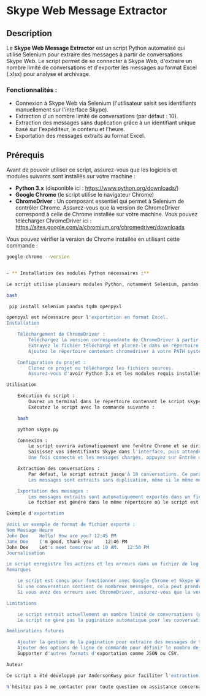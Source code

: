 # Skype Web Message Extractor

## Description

Le **Skype Web Message Extractor** est un script Python automatisé qui utilise Selenium pour extraire des messages à partir de conversations Skype Web. Le script permet de se connecter à Skype Web, d'extraire un nombre limité de conversations et d'exporter les messages au format Excel (.xlsx) pour analyse et archivage.

### Fonctionnalités :
- Connexion à Skype Web via Selenium (l'utilisateur saisit ses identifiants manuellement sur l'interface Skype).
- Extraction d'un nombre limité de conversations (par défaut : 10).
- Extraction des messages sans duplication grâce à un identifiant unique basé sur l'expéditeur, le contenu et l'heure.
- Exportation des messages extraits au format Excel.

## Prérequis

Avant de pouvoir utiliser ce script, assurez-vous que les logiciels et modules suivants sont installés sur votre machine :

- **Python 3.x** (disponible ici : https://www.python.org/downloads/)
- **Google Chrome** (le script utilise le navigateur Chrome)
- **ChromeDriver** : Un composant essentiel qui permet à Selenium de contrôler Chrome. Assurez-vous que la version de ChromeDriver correspond à celle de Chrome installée sur votre machine. Vous pouvez télécharger ChromeDriver ici : https://sites.google.com/a/chromium.org/chromedriver/downloads

Vous pouvez vérifier la version de Chrome installée en utilisant cette commande :

```bash
google-chrome --version


- ** Installation des modules Python nécessaires :**

Le script utilise plusieurs modules Python, notamment Selenium, pandas et tqdm. Vous pouvez installer ces modules en utilisant pip :

bash

 pip install selenium pandas tqdm openpyxl

openpyxl est nécessaire pour l'exportation en format Excel.
Installation

    Téléchargement de ChromeDriver :
        Téléchargez la version correspondante de ChromeDriver à partir de ChromeDriver.
        Extrayez le fichier téléchargé et placez-le dans un répertoire de votre choix.
        Ajoutez le répertoire contenant chromedriver à votre PATH système, ou placez-le dans le répertoire où vous allez exécuter le script.

    Configuration du projet :
        Clonez ce projet ou téléchargez les fichiers sources.
        Assurez-vous d'avoir Python 3.x et les modules requis installés.

Utilisation

    Exécution du script :
        Ouvrez un terminal dans le répertoire contenant le script skype.py.
        Exécutez le script avec la commande suivante :

    bash

    python skype.py

    Connexion :
        Le script ouvrira automatiquement une fenêtre Chrome et se dirigera vers la page de connexion Skype Web.
        Saisissez vos identifiants Skype dans l'interface, puis attendez que les messages se chargent.
        Une fois connecté et les messages chargés, appuyez sur Entrée dans le terminal pour commencer l'extraction des conversations.

    Extraction des conversations :
        Par défaut, le script extrait jusqu'à 10 conversations. Ce paramètre peut être modifié dans la fonction extract_conversations en changeant la valeur de limit.
        Les messages sont extraits sans duplication, même si le même message apparaît plusieurs fois dans différentes parties de la conversation.

    Exportation des messages :
        Les messages extraits sont automatiquement exportés dans un fichier Excel (.xlsx) nommé selon la date et l'heure actuelles, par exemple : skype_messages_20241017_232854.xlsx.
        Le fichier est généré dans le même répertoire où le script est exécuté.

Exemple d'exportation

Voici un exemple de format de fichier exporté :
Nom	Message	Heure
John Doe	Hello! How are you?	12:45 PM
Jane Doe	I'm good, thank you!	12:46 PM
John Doe	Let's meet tomorrow at 10 AM.	12:50 PM
Journalisation

Le script enregistre les actions et les erreurs dans un fichier de log nommé skype_extractor.log. Ce fichier peut être utilisé pour déboguer ou vérifier l'état du processus d'extraction.
Remarques

    Le script est conçu pour fonctionner avec Google Chrome et Skype Web. Si vous utilisez un autre navigateur, des modifications seront nécessaires.
    Si une conversation contient de nombreux messages, cela peut prendre un certain temps pour les charger tous. Soyez patient.
    Si vous avez des erreurs avec ChromeDriver, assurez-vous que la version de ChromeDriver correspond à la version de Google Chrome installée sur votre machine.

Limitations

    Le script extrait actuellement un nombre limité de conversations (par défaut 10). Cette limite peut être modifiée dans le code en ajustant le paramètre limit.
    Le script ne gère pas la pagination automatique pour les conversations qui s'étendent sur plusieurs pages dans l'interface Skype Web.

Améliorations futures

    Ajouter la gestion de la pagination pour extraire des messages de très longues conversations.
    Ajouter des options de ligne de commande pour définir le nombre de conversations à extraire ou le format d'exportation.
    Supporter d'autres formats d'exportation comme JSON ou CSV.

Auteur

Ce script a été développé par AndersonKwsy pour faciliter l'extraction de messages depuis Skype Web.

N'hésitez pas à me contacter pour toute question ou assistance concernant ce projet.